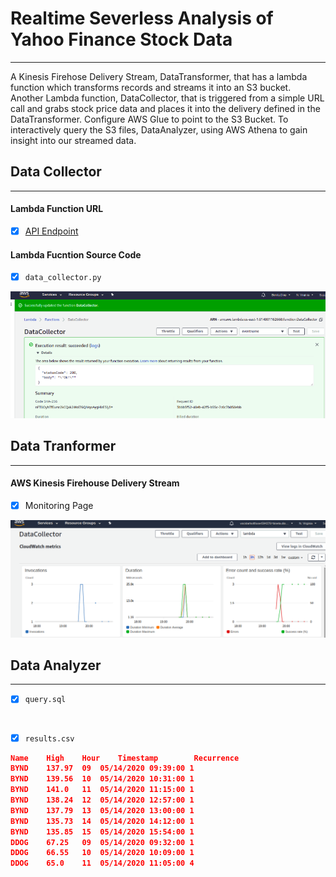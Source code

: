 # Realtime Severless Analysis of Yahoo Finance Stock Data
*****************
A Kinesis Firehose Delivery Stream, DataTransformer, that has a lambda function which transforms records and streams it into an S3 bucket. Another Lambda function, DataCollector, that is triggered from a simple URL call and grabs stock price data and places it into the delivery defined in the DataTransformer. Configure AWS Glue to point to the S3 Bucket. To interactively query the S3 files, DataAnalyzer,  using AWS Athena to gain insight into our streamed data. 


## Data Collector
********************

#### Lambda Function URL 
- [x] [API Endpoint](https://vlmmfo9shb.execute-api.us-east-1.amazonaws.com/default/DataCollector)



#### Lambda Fucntion Source Code 
- [x] `data_collector.py`



![](https://github.com/BenitaDiop/RealtimeServerlessAnalysis-ofStocks/blob/master/assets/datcollector.png)



## Data Tranformer
********************
#### AWS Kinesis Firehouse Delivery Stream 
- [x] Monitoring Page  

![](https://github.com/BenitaDiop/RealtimeServerlessAnalysis-ofStocks/blob/master/assets/watch.png)


## Data Analyzer
********************
- [x] `query.sql`

```


```

- [x] `results.csv`




```json
Name	High	Hour	Timestamp	     Recurrence
BYND	137.97	09	05/14/2020 09:39:00	1
BYND	139.56	10	05/14/2020 10:31:00	1
BYND	141.0	11	05/14/2020 11:15:00	1
BYND	138.24	12	05/14/2020 12:57:00	1
BYND	137.79	13	05/14/2020 13:00:00	1
BYND	135.73	14	05/14/2020 14:12:00	1
BYND	135.85	15	05/14/2020 15:54:00	1
DDOG	67.25	09	05/14/2020 09:32:00	1
DDOG	66.55	10	05/14/2020 10:09:00	1
DDOG	65.0	11	05/14/2020 11:05:00	4
```
